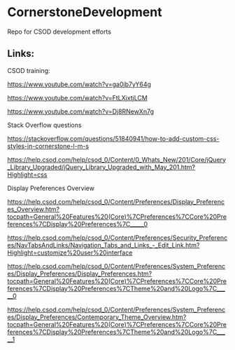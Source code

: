 # CornerstoneDevelopment
Repo for CSOD development efforts


Links:
------
CSOD training: 

https://www.youtube.com/watch?v=ga0jb7yY64g

https://www.youtube.com/watch?v=FtLXjxtjLCM

https://www.youtube.com/watch?v=Dj8RNewXn7g

Stack Overflow questions

https://stackoverflow.com/questions/51840941/how-to-add-custom-css-styles-in-cornerstone-l-m-s

https://help.csod.com/help/csod_0/Content/0_Whats_New/201/Core/jQuery_Library_Upgraded/jQuery_Library_Upgraded_with_May_201.htm?Highlight=css

Display Preferences Overview

https://help.csod.com/help/csod_0/Content/Preferences/Display_Preferences_Overview.htm?tocpath=General%20Features%20(Core)%7CPreferences%7CCore%20Preferences%7CDisplay%20Preferences%7C_____0

https://help.csod.com/help/csod_0/Content/Preferences/Security_Preferences/NavTabsAndLinks/Navigation_Tabs_and_Links_-_Edit_Link.htm?Highlight=customize%20user%20interface

https://help.csod.com/help/csod_0/Content/Preferences/System_Preferences/Display_Preferences/Display_Preferences.htm?tocpath=General%20Features%20(Core)%7CPreferences%7CCore%20Preferences%7CDisplay%20Preferences%7CTheme%20and%20Logo%7C_____0

https://help.csod.com/help/csod_0/Content/Preferences/System_Preferences/Display_Preferences/Contemporary_Theme_Overview.htm?tocpath=General%20Features%20(Core)%7CPreferences%7CCore%20Preferences%7CDisplay%20Preferences%7CTheme%20and%20Logo%7C_____1
